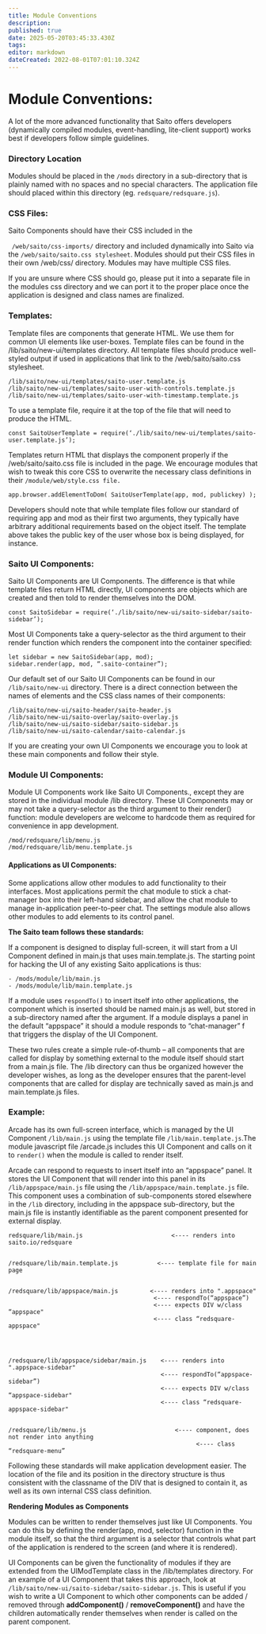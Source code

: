 ```yaml
---
title: Module Conventions
description: 
published: true
date: 2025-05-20T03:45:33.430Z
tags: 
editor: markdown
dateCreated: 2022-08-01T07:01:10.324Z
---
```


# Module Conventions:

A lot of the more advanced functionality that Saito offers developers (dynamically compiled modules, event-handling, lite-client support) works best if developers follow simple guidelines.

### Directory Location

Modules should be placed in the ```/mods``` directory in a sub-directory that is plainly named with no spaces and no special characters. The application file should placed within this directory (eg. ```redsquare/redsquare.js```).


### CSS Files:

Saito Components should have their CSS included in the

```` /web/saito/css-imports/````  directory and included dynamically into Saito via the ````/web/saito/saito.css stylesheet````. Modules should put their CSS files in their own /web/css/ directory. Modules may have multiple CSS files.

If you are unsure where CSS should go, please put it into a separate file in the modules css directory and we can port it to the proper place once the application is designed and class names are finalized.


### Templates:

Template files are components that generate HTML. We use them for common UI elements like user-boxes. Template files can be found in the /lib/saito/new-ui/templates directory. All template files should produce well-styled output if used in applications that link to the /web/saito/saito.css stylesheet.

``` 
/lib/saito/new-ui/templates/saito-user.template.js
/lib/saito/new-ui/templates/saito-user-with-controls.template.js
/lib/saito/new-ui/templates/saito-user-with-timestamp.template.js
```


To use a template file, require it at the top of the file that will need to produce the HTML.

```
const SaitoUserTemplate = require(‘./lib/saito/new-ui/templates/saito-user.template.js’);
```

Templates return HTML that displays the component properly if the /web/saito/saito.css file is included in the page. We encourage modules that wish to tweak this core CSS to overwrite the necessary class definitions in their ```/module/web/style.css file.```

````
app.browser.addElementToDom( SaitoUserTemplate(app, mod, publickey) );
````

Developers should note that while template files follow our standard of requiring app and mod as their first two arguments, they typically have arbitrary additional requirements based on the object itself. The template above takes the public key of the user whose box is being displayed, for instance.


### Saito UI Components:

Saito UI Components are UI Components. The difference is that while template files return HTML directly, UI components are objects which are created and then told to render themselves into the DOM.

```const SaitoSidebar = require(‘./lib/saito/new-ui/saito-sidebar/saito-sidebar’);```

Most UI Components take a query-selector as the third argument to their render function which renders the component into the container specified:

````
let sidebar = new SaitoSidebar(app, mod);
sidebar.render(app, mod, “.saito-container”);
````

Our default set of our Saito UI Components can be found in our ```/lib/saito/new-ui``` directory. There is a direct connection between the names of elements and the CSS class names of their components:


````
/lib/saito/new-ui/saito-header/saito-header.js
/lib/saito/new-ui/saito-overlay/saito-overlay.js
/lib/saito/new-ui/saito-sidebar/saito-sidebar.js
/lib/saito/new-ui/saito-calendar/saito-calendar.js
````

If you are creating your own UI Components we encourage you to look at these main components and follow their style.


### Module UI Components:

Module UI Components work like Saito UI Components., except they are stored in the individual module /lib directory. These UI Components may or may not take a query-selector as the third argument to their render() function: module developers are welcome to hardcode them as required for convenience in app development.

````
/mod/redsquare/lib/menu.js
/mod/redsquare/lib/menu.template.js
````


#### Applications as UI Components:

Some applications allow other modules to add functionality to their interfaces. Most applications permit the chat module to stick a chat-manager box into their left-hand sidebar, and allow the chat module to manage in-application peer-to-peer chat. The settings module also allows other modules to add elements to its control panel.

**The Saito team follows these standards:**

If a component is designed to display full-screen, it will start from a UI Component defined in main.js that uses main.template.js. The starting point for hacking the UI of any existing Saito applications is thus:

	- /mods/module/lib/main.js
	- /mods/module/lib/main.template.js


If a module uses ```respondTo()``` to insert itself into other applications, the component which is inserted should be named main.js as well, but stored in a sub-directory named after the argument. If a module displays a panel in the default “appspace” it should  a module responds to “chat-manager” f that triggers the display of the UI Component. 


These two rules create a simple rule-of-thumb – all components that are called for display by something external to the module itself should start from a main.js file. The /lib directory can thus be organized however the developer wishes, as long as the developer ensures that the parent-level components that are called for display are technically saved as main.js and main.template.js files.


### Example:


Arcade has its own full-screen interface, which is managed by the UI Component ```/lib/main.js``` using the template file ```/lib/main.template.js```.The module javascript file /arcade.js includes this UI Component and calls on it to ```render()``` when the module is called to render itself.

Arcade can respond to requests to insert itself into an “appspace” panel. It stores the UI Component that will render into this panel in its ```/lib/appspace/main.js``` file using the ```/lib/appspace/main.template.js``` file. This component uses a combination of sub-components stored elsewhere in the ```/lib``` directory, including in the appspace sub-directory, but the main.js file is instantly identifiable as the parent component presented for external display.


````
redsquare/lib/main.js			              <---- renders into saito.io/redsquare


/redsquare/lib/main.template.js		      <---- template file for main page


/redsquare/lib/appspace/main.js	        <---- renders into ".appspace" 
                                         <---- respondTo(“appspace”)
                                         <---- expects DIV w/class “appspace"
                                         <---- class “redsquare-appspace"

             
             
             
/redsquare/lib/appspace/sidebar/main.js    <---- renders into ".appspace-sidebar"
                                           <---- respondTo(“appspace-sidebar”)
                                           <---- expects DIV w/class “appspace-sidebar"
                                           <---- class “redsquare-appspace-sidebar"

             
/redsquare/lib/menu.js			               <---- component, does not render into anything
					                                 <---- class “redsquare-menu”
````


Following these standards will make application development easier. The location of the file and its position in the directory structure is thus consistent with the classname of the DIV that is designed to contain it, as well as its own internal CSS class definition.




**Rendering Modules as Components**

Modules can be written to render themselves just like UI Components. You can do this by defining the render(app, mod, selector) function in the module itself, so that the third argument is a selector that controls what part of the application is rendered to the screen (and where it is rendered).

UI Components can be given the functionality of modules if they are extended from the UIModTemplate class in the /lib/templates directory. For an example of a UI Component that takes this approach, look at ```/lib/saito/new-ui/saito-sidebar/saito-sidebar.js```. This is useful if you wish to write a UI Component to which other components can be added / removed through **addComponent()** / **removeComponent()** and have the children automatically render themselves when render is called on the parent component.


